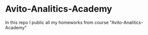 # Avito-Analitics-Academy
In this repo I public all my homeworks from course "Avito-Analitics-Academy"
